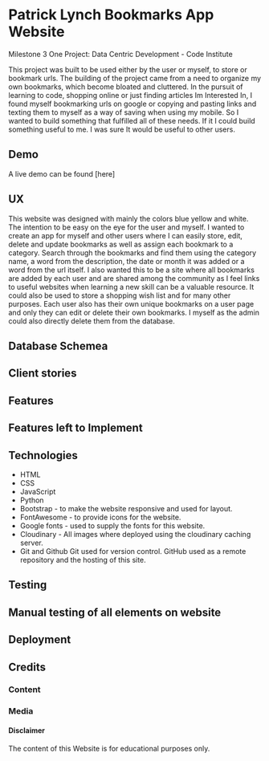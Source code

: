 # Patrick Lynch Bookmarks App Website

Milestone 3
One Project: Data Centric  Development - Code Institute

This project was built to be used either by the user or myself, to store or bookmark urls. 
The building of the project came from a need to organize my own bookmarks, 
which become bloated and cluttered. In the pursuit of learning to code, 
shopping online or just finding articles Im Interested In, I found myself bookmarking 
urls on google or copying and pasting links and texting them to myself as a way of saving when using my mobile. 
So I wanted to build something that fulfilled all of these needs. If it I could build 
something useful to me. I was  sure It would be useful to other users.

## Demo
A live demo can be found [here]

## UX
This website was designed with mainly the colors blue yellow and white.
The intention to be easy on the eye for the user and myself. 
I wanted to create an app for myself and other users where I can easily store, 
edit, delete and update bookmarks as well as assign each bookmark to a category. 
Search through the bookmarks and find them using the category name, a word from the description, 
the date or month it was added or a word from the url itself. I also wanted this to be a site where all 
bookmarks are added by each user and are shared among the community as I feel links to useful 
websites when learning a new skill can be a valuable resource. It could also be used to store a shopping 
wish list and for many other purposes.  Each user also has their own unique bookmarks on a user page 
and only they can edit or delete their own bookmarks. I myself as the admin could also directly delete 
them from the database.   

 

## Database Schemea 

## Client stories

## Features

## Features left to Implement

## Technologies
-  HTML 
-  CSS
- JavaScript 
- Python 
-  Bootstrap - to make the website responsive and used for layout.
-  FontAwesome - to provide icons for the website.
- Google fonts - used to supply the fonts for this website.
- Cloudinary - All images where deployed using the cloudinary caching server.
- Git and Github Git used for version control. GitHub used as a remote repository and the hosting of this site.

## Testing 

## Manual testing of all elements on website

## Deployment 

## Credits

### Content

### Media

#### Disclaimer

   The content of this Website is for educational purposes only.